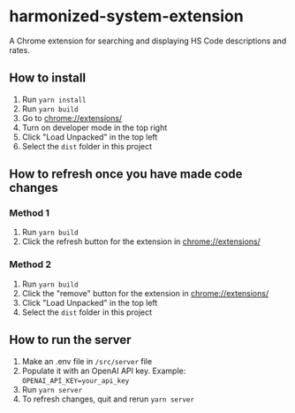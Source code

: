 # harmonized-system-extension

A Chrome extension for searching and displaying HS Code descriptions and rates.

## How to install

1. Run `yarn install`
2. Run `yarn build`
3. Go to [chrome://extensions/](chrome://extensions/)
4. Turn on developer mode in the top right
5. Click "Load Unpacked" in the top left
6. Select the `dist` folder in this project

## How to refresh once you have made code changes

### Method 1

1. Run `yarn build`
2. Click the refresh button for the extension in [chrome://extensions/](chrome://extensions/)

### Method 2

1. Run `yarn build`
2. Click the "remove" button for the extension in [chrome://extensions/](chrome://extensions/)
3. Click "Load Unpacked" in the top left
4. Select the `dist` folder in this project

## How to run the server

1. Make an .env file in `/src/server` file
2. Populate it with an OpenAI API key. Example: `OPENAI_API_KEY=your_api_key`
3. Run `yarn server`
4. To refresh changes, quit and rerun `yarn server`
